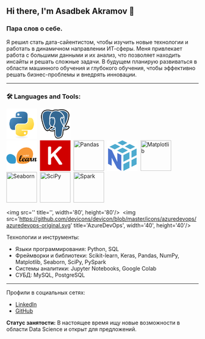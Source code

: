 ## Hi there, I'm Asadbek Akramov 👋

### Пара слов о себе.
Я решил стать дата-сайентистом, чтобы изучить новые технологии и работать в динамичном направлении ИТ-сферы. Меня привлекает работа с большими данными и их анализ, что позволяет находить инсайты и решать сложные задачи. В будущем планирую развиваться в области машинного обучения и глубокого обучения, чтобы эффективно решать бизнес-проблемы и внедрять инновации.

---

### 🛠️ Languages and Tools:
<div>
  <img src='https://github.com/devicons/devicon/blob/master/icons/python/python-original.svg' title='Python', width='80', height='80'/>&nbsp;
  <img src='https://github.com/devicons/devicon/blob/master/icons/postgresql/postgresql-original.svg' title='PostgreSQL', width='80', height='80'/>&nbsp;
</div>
<div>
  <img src='https://github.com/devicons/devicon/blob/master/icons/scikitlearn/scikitlearn-original.svg' title='Scikit-learn', width='80', height='80'/>&nbsp;
  <img src='https://github.com/devicons/devicon/blob/master/icons/keras/keras-original.svg' title='Keras', width='80', height='80'/>&nbsp;
  <img src='https://upload.wikimedia.org/wikipedia/commons/e/ed/Pandas_logo.svg' title='Pandas', width='80', height='80'/>&nbsp;
  <img src='https://github.com/devicons/devicon/blob/master/icons/numpy/numpy-original.svg' title='NumPy', width='80', height='80'/>&nbsp;
  <img src='https://upload.wikimedia.org/wikipedia/commons/8/84/Matplotlib_icon.svg' title='Matplotlib', width='80', height='80'/>&nbsp;
  <img src='https://seaborn.pydata.org/_images/logo-tall-lightbg.svg' title='Seaborn', width='80', height='80'/>&nbsp;
  <img src='https://upload.wikimedia.org/wikipedia/commons/b/b2/SCIPY_2.svg' title='SciPy', width='80', height='80'/>&nbsp;
  <img src='https://upload.wikimedia.org/wikipedia/commons/f/f3/Apache_Spark_logo.svg' title='Spark', width='80', height='80'/>&nbsp;
  
  <img src='' title='', width='80', height='80'/>&nbsp;
  <img src='https://github.com/devicons/devicon/blob/master/icons/azuredevops/azuredevops-original.svg' title='AzureDevOps', width='40', height='40'/>&nbsp;
</div>



Технологии и инструменты:

- Языки программирования: Python, SQL
- Фреймворки и библиотеки: Scikit-learn, Keras, Pandas, NumPy, Matplotlib, Seaborn, SciPy, PySpark
- Системы аналитики: Jupyter Notebooks, Google Colab
- СУБД: MySQL, PostgreSQL

---

Профили в социальных сетях:

- [LinkedIn](https://www.linkedin.com/in/asadbek-akramov-profile/)
- [GitHub](https://github.com/Asadbek19/)

**Статус занятости:** В настоящее время ищу новые возможности в области Data Science и открыт для предложений.

<!--
**Asadbek19/Asadbek19** is a ✨ _special_ ✨ repository because its `README.md` (this file) appears on your GitHub profile.

Here are some ideas to get you started:

- 🔭 I’m currently working on ...
- 🌱 I’m currently learning ...
- 👯 I’m looking to collaborate on ...
- 🤔 I’m looking for help with ...
- 💬 Ask me about ...
- 📫 How to reach me: ...
- 😄 Pronouns: ...
- ⚡ Fun fact: ...
-->
